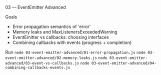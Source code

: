 03 — EventEmitter Advanced

Goals
- Error propagation semantics of 'error'
- Memory leaks and MaxListenersExceededWarning
- EventEmitter vs callbacks: choosing interfaces
- Combining callbacks with events (progress + completion)

Run
`node 03-event-emitter-advanced/01-error-propagation.js`
`node 03-event-emitter-advanced/02-memory-leaks.js`
`node 03-event-emitter-advanced/03-event-vs-callbacks.js`
`node 03-event-emitter-advanced/04-combining-callbacks-events.js`

